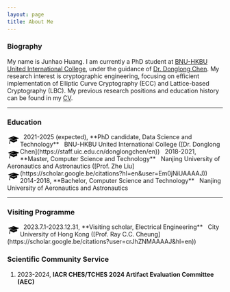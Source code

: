 ```yaml
---
layout: page
title: About Me
---
```


### Biography

My name is Junhao Huang. I am currently a PhD student at [BNU-HKBU United International College](https://www.uic.edu.cn), under the guidance of [Dr. Donglong Chen](https://scholar.google.be/citations?user=kFDs-OMAAAAJ&hl=en). My research interest is cryptographic engineering, focusing on efficient implementation of Elliptic Curve Cryptography (ECC) and Lattice-based Cryptography (LBC). My previous research positions and education history can be found in my [CV](/assets/JunhaoHuang_CV/jhhuang_cv.pdf).

---------
### Education

<img  align="left"  height="30"  src="/assets/img/education.png" style="background-color:white;">
 &nbsp; 2021-2025 (expected), **PhD candidate, Data Science and Technology**  
 &nbsp; BNU-HKBU United International College ([Dr. Donglong Chen](https://staff.uic.edu.cn/donglongchen/en))

<img  align="left"  height="30"  src="/assets/img/education.png" style="background-color:white;">
 &nbsp; 2018-2021, **Master, Computer Science and Technology**  
 &nbsp; Nanjing University of Aeronautics and Astronautics ([Prof. Zhe Liu](https://scholar.google.be/citations?hl=en&user=Em0jNiUAAAAJ))

<img  align="left"  height="30"  src="/assets/img/education.png" style="background-color:white;">
 &nbsp; 2014-2018, **Bachelor, Computer Science and Technology**  
 &nbsp; Nanjing University of Aeronautics and Astronautics

---------

### Visiting Programme

<img  align="left"  height="30"  src="/assets/img/education.png" style="background-color:white;">
 &nbsp; 2023.7.1-2023.12.31, **Visiting scholar, Electrical Engineering**  
 &nbsp; City University of Hong Kong ([Prof. Ray C.C. Cheung](https://scholar.google.be/citations?user=crJhZNMAAAAJ&hl=en))

### Scientific Community Service

1. 2023-2024, **IACR CHES/TCHES 2024 Artifact Evaluation Committee (AEC)**  
